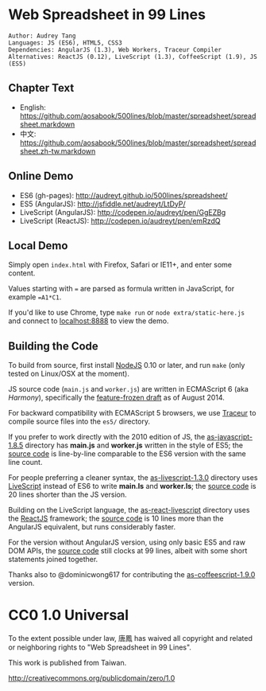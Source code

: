 # Web Spreadsheet in 99 Lines

    Author: Audrey Tang
    Languages: JS (ES6), HTML5, CSS3
    Dependencies: AngularJS (1.3), Web Workers, Traceur Compiler
    Alternatives: ReactJS (0.12), LiveScript (1.3), CoffeeScript (1.9), JS (ES5)

## Chapter Text

* English: <https://github.com/aosabook/500lines/blob/master/spreadsheet/spreadsheet.markdown>
* 中文: <https://github.com/aosabook/500lines/blob/master/spreadsheet/spreadsheet.zh-tw.markdown>

## Online Demo

* ES6 (gh-pages): <http://audreyt.github.io/500lines/spreadsheet/>
* ES5 (AngularJS): <http://jsfiddle.net/audreyt/LtDyP/>
* LiveScript (AngularJS): <http://codepen.io/audreyt/pen/GgEZBg>
* LiveScript (ReactJS): <http://codepen.io/audreyt/pen/emRzdQ>

## Local Demo

Simply open `index.html` with Firefox, Safari or IE11+, and enter some content.

Values starting with `=` are parsed as formula written in JavaScript, for example `=A1*C1`.

If you'd like to use Chrome, type `make run` or `node extra/static-here.js` and connect to [localhost:8888](http://127.0.0.1:8888/) to view the demo.

## Building the Code

To build from source, first install [NodeJS](http://www.nodejs.org/) 0.10 or later, and run `make` (only tested on Linux/OSX at the moment).

JS source code (`main.js` and `worker.js`) are written in ECMAScript 6 (aka _Harmony_), specifically the [feature-frozen draft](https://developer.mozilla.org/en-US/docs/Web/JavaScript/ECMAScript_6_support_in_Mozilla) as of August 2014.

For backward compatibility with ECMAScript 5 browsers, we use [Traceur](https://github.com/google/traceur-compiler) to compile source files into the `es5/` directory.

If you prefer to work directly with the 2010 edition of JS, the [as-javascript-1.8.5](https://audreyt.github.io/500lines/spreadsheet/as-javascript-1.8.5/) directory has **main.js** and **worker.js** written in the style of ES5; the [source code](https://github.com/audreyt/500lines/tree/master/spreadsheet/as-javascript-1.8.5) is line-by-line comparable to the ES6 version with the same line count.

For people preferring a cleaner syntax, the [as-livescript-1.3.0](https://audreyt.github.io/500lines/spreadsheet/as-livescript-1.3.0/) directory uses [LiveScript](http://livescript.net/) instead of ES6 to write **main.ls** and **worker.ls**; the [source code](https://github.com/audreyt/500lines/tree/master/spreadsheet/as-livescript-1.3.0) is 20 lines shorter than the JS version.

Building on the LiveScript language, the [as-react-livescript](https://audreyt.github.io/500lines/spreadsheet/as-react-livescript/) directory uses the [ReactJS](https://facebook.github.io/react/) framework; the [source code](https://github.com/audreyt/500lines/tree/master/spreadsheet/as-react-livescript) is 10 lines more than the AngularJS equivalent, but runs considerably faster.

For the version without AngularJS version, using only basic ES5 and raw DOM APIs, the [source code](https://github.com/audreyt/500lines/tree/master/spreadsheet/as-without-angularjs) still clocks at 99 lines, albeit with some short statements joined together.

Thanks also to @dominicwong617 for contributing the [as-coffeescript-1.9.0](https://github.com/audreyt/500lines/tree/master/spreadsheet/as-coffeescript-1.9.0) version.

# CC0 1.0 Universal

To the extent possible under law, 唐鳳 has waived all copyright
and related or neighboring rights to "Web Spreadsheet in 99 Lines".

This work is published from Taiwan.

http://creativecommons.org/publicdomain/zero/1.0
